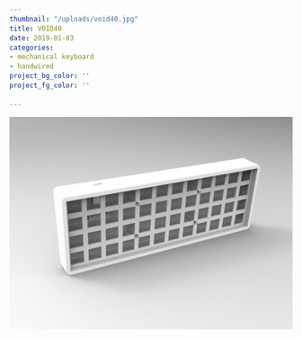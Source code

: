 ```yaml
---
thumbnail: "/uploads/void40.jpg"
title: VOID40
date: 2019-01-03
categories:
- mechanical keyboard
- handwired
project_bg_color: ''
project_fg_color: ''

---
```

![](/uploads/void40.jpg)